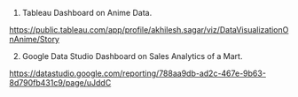 1) Tableau Dashboard on Anime Data.

https://public.tableau.com/app/profile/akhilesh.sagar/viz/DataVisualizationOnAnime/Story

2) Google Data Studio Dashboard on Sales Analytics of a Mart.

https://datastudio.google.com/reporting/788aa9db-ad2c-467e-9b63-8d790fb431c9/page/uJddC
